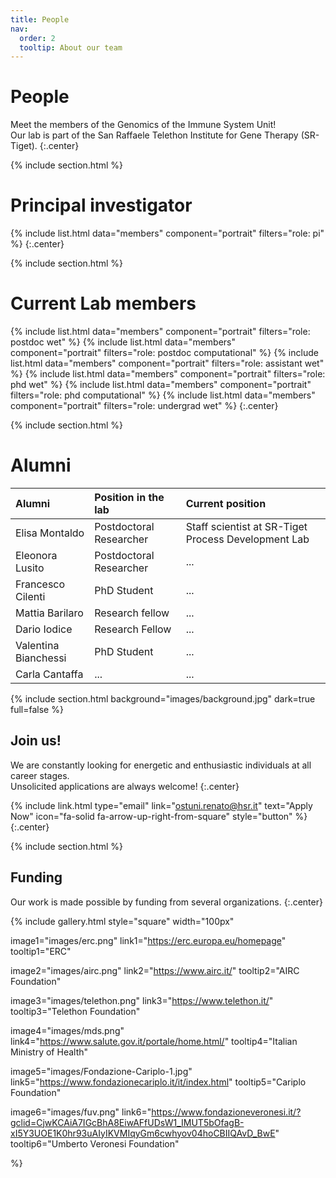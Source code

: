 ```yaml
---
title: People
nav:
  order: 2
  tooltip: About our team
---
```


# <i class="fas fa-users"></i>People

Meet the members of the Genomics of the Immune System Unit!\
Our lab is part of the San Raffaele Telethon Institute for Gene Therapy (SR-Tiget).
{:.center}

{% include section.html %}

# Principal investigator
{%
  include list.html
  data="members"
  component="portrait"
  filters="role: pi"
%}
{:.center}


{% include section.html %}
# Current Lab members
{%
  include list.html
  data="members"
  component="portrait"
  filters="role: postdoc wet"
%}
{%
  include list.html
  data="members"
  component="portrait"
  filters="role: postdoc computational"
%}
{%
  include list.html
  data="members"
  component="portrait"
  filters="role: assistant wet"
%}
{%
  include list.html
  data="members"
  component="portrait"
  filters="role: phd wet"
%}
{%
  include list.html
  data="members"
  component="portrait"
  filters="role: phd computational"
%}
{%
  include list.html
  data="members"
  component="portrait"
  filters="role: undergrad wet"
%}
{:.center}

{% include section.html %}

# Alumni

| Alumni | Position in the lab | Current position |
| :------------- |:-------------| :-----------|
| Elisa Montaldo    | Postdoctoral Researcher  | Staff scientist at SR-Tiget Process Development Lab |
| Eleonora Lusito    | Postdoctoral Researcher | ... |
| Francesco Cilenti	   | PhD Student | ... |
| Mattia Barilaro | Research fellow | ... |
| Dario Iodice | Research Fellow | ... |
| Valentina Bianchessi | PhD Student | ... |
| Carla Cantaffa | ... | ... |

{% include section.html 
   background="images/background.jpg"
   dark=true
   full=false
 %}

## Join us!

We are constantly looking for energetic and enthusiastic individuals at all career stages.\
Unsolicited applications are always welcome!
{:.center}

{% include link.html type="email" link="ostuni.renato@hsr.it" text="Apply Now" icon="fa-solid fa-arrow-up-right-from-square" style="button" %}
{:.center}

{% include section.html %}

## Funding

Our work is made possible by funding from several organizations.
{:.center}

{%
  include gallery.html
  style="square"
  width="100px"

  image1="images/erc.png"
  link1="https://erc.europa.eu/homepage"
  tooltip1="ERC"

  image2="images/airc.png"
  link2="https://www.airc.it/"
  tooltip2="AIRC Foundation"

  image3="images/telethon.png"
  link3="https://www.telethon.it/"
  tooltip3="Telethon Foundation"

  image4="images/mds.png"
  link4="https://www.salute.gov.it/portale/home.html/"
  tooltip4="Italian Ministry of Health"
  
  image5="images/Fondazione-Cariplo-1.jpg"
  link5="https://www.fondazionecariplo.it/it/index.html"
  tooltip5="Cariplo Foundation"
  
  image6="images/fuv.png"
  link6="https://www.fondazioneveronesi.it/?gclid=CjwKCAiA7IGcBhA8EiwAFfUDsW1_IMUT5bOfagB-xI5Y3UOE1K0hr93uAIyIKVMIqyGm6cwhyov04hoCBIIQAvD_BwE"
  tooltip6="Umberto Veronesi Foundation"

%}
